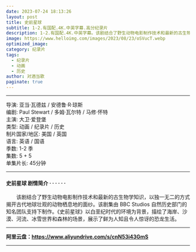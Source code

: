 ```yaml
---
date: 2023-07-24 18:13:26
layout: post
title: 史前星球
subtitle: 1-2.有国配.4K.中英字幕.高分纪录片
description: 1-2.有国配.4K.中英字幕。该剧结合了野生动物电影制作技术和最新的古生物学知识，以独一无二的方式揭开古代地球壮观的动物栖息地的面纱。该剧集由 BBC Studios 自然历史部门的知名团队支持下制作...
image: https://www.helloimg.com/images/2023/08/23/oSVucT.webp
optimized_image: 
category: 纪录片
tags: 
  - 纪录片
  - 动画
  - 历史
author: 对酒当歌
paginate: true
---
```


---

导演: 亚当·瓦德兹 / 安德鲁·R·琼斯  
编剧: Paul Stewart / 多姆·瓦尔特 / 马修·怀特  
主演: 大卫·爱登堡  
类型: 动画 / 纪录片 / 历史  
制片国家/地区: 美国 / 英国  
语言: 英语 / 国语  
季数: 1-2 季  
集数: 5 + 5  
单集片长: 45分钟  

---

#### 史前星球 剧情简介 · · · · · ·

　　该剧结合了野生动物电影制作技术和最新的古生物学知识，以独一无二的方式揭开古代地球壮观的动物栖息地的面纱。该剧集由 BBC Studios 自然历史部门的知名团队支持下制作。《史前星球》以白垩纪时代的环境为背景，描绘了海岸、沙漠、河流、冰雪世界和森林的场景，展示了鲜为人知且令人惊讶的恐龙生活。

---

**阿里云盘：<https://www.aliyundrive.com/s/cnN53i43GmS>**

---
